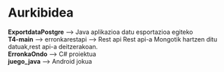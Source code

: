# Aurkibidea

<b>ExportdataPostgre</b> --> Java aplikazioa datu esportazioa egiteko<br>
<b>T4-main</b> --> erronkarestapi --> Rest api Rest api-a Mongotik hartzen ditu datuak,rest api-a deitzerakoan.<br>
<b>ErronkaOndo</b> --> C# proiektua <br>
<b>juego_java</b> --> Android jokua
